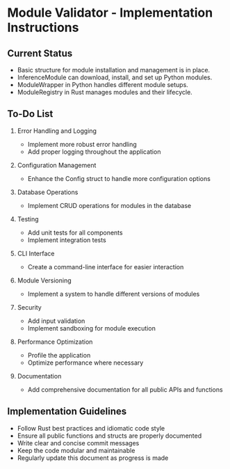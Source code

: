 # Module Validator - Implementation Instructions

## Current Status
- Basic structure for module installation and management is in place.
- InferenceModule can download, install, and set up Python modules.
- ModuleWrapper in Python handles different module setups.
- ModuleRegistry in Rust manages modules and their lifecycle.

## To-Do List
1. Error Handling and Logging
   - Implement more robust error handling
   - Add proper logging throughout the application

2. Configuration Management
   - Enhance the Config struct to handle more configuration options

3. Database Operations
   - Implement CRUD operations for modules in the database

4. Testing
   - Add unit tests for all components
   - Implement integration tests

5. CLI Interface
   - Create a command-line interface for easier interaction

6. Module Versioning
   - Implement a system to handle different versions of modules

7. Security
   - Add input validation
   - Implement sandboxing for module execution

8. Performance Optimization
   - Profile the application
   - Optimize performance where necessary

9. Documentation
   - Add comprehensive documentation for all public APIs and functions

## Implementation Guidelines
- Follow Rust best practices and idiomatic code style
- Ensure all public functions and structs are properly documented
- Write clear and concise commit messages
- Keep the code modular and maintainable
- Regularly update this document as progress is made
